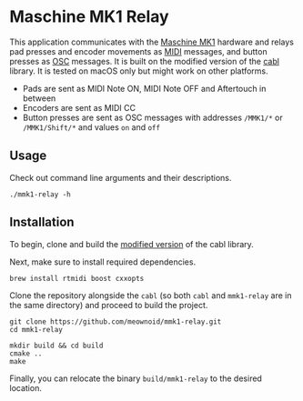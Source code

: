 # Maschine MK1 Relay

This application communicates with the [Maschine MK1](https://en.wikipedia.org/wiki/Maschine) hardware and relays pad presses and encoder movements as [MIDI](https://en.wikipedia.org/wiki/MIDI) messages, and button presses as [OSC](https://en.wikipedia.org/wiki/Open_Sound_Control) messages. It is built on the modified version of the [cabl](https://github.com/shaduzlabs/cabl) library. It is tested on macOS only but might work on other platforms.

* Pads are sent as MIDI Note ON, MIDI Note OFF and Aftertouch in between
* Encoders are sent as MIDI CC
* Button presses are sent as OSC messages with addresses `/MMK1/*` or `/MMK1/Shift/*` and values `on` and `off`

## Usage

Check out command line arguments and their descriptions.

```
./mmk1-relay -h
```

## Installation

To begin, clone and build the [modified version](https://github.com/meownoid/cabl) of the cabl library.

Next, make sure to install required dependencies.

```
brew install rtmidi boost cxxopts
```

Clone the repository alongside the `cabl` (so both `cabl` and `mmk1-relay` are in the same directory) and proceed to build the project.

```
git clone https://github.com/meownoid/mmk1-relay.git
cd mmk1-relay
```

```
mkdir build && cd build
cmake ..
make
```

Finally, you can relocate the binary `build/mmk1-relay` to the desired location.
